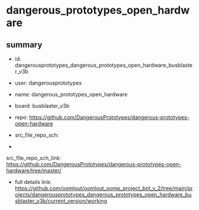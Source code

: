 # dangerous_prototypes_open_hardware
 
## summary 
* id: dangerousprototypes_dangerous_prototypes_open_hardware_busblaster_v3b
* user: dangerousprototypes
* name: dangerous_prototypes_open_hardware
* board: busblaster_v3b
* repo: https://github.com/DangerousPrototypes/dangerous-prototypes-open-hardware



* src_file_repo_sch: 
*
 src_file_repo_sch_link: https://github.com/DangerousPrototypes/dangerous-prototypes-open-hardware/tree/master/
* full details link: https://github.com/oomlout/oomlout_oomp_project_bot_v_2/tree/main/projects/dangerousprototypes_dangerous_prototypes_open_hardware_busblaster_v3b/current_version/working  






